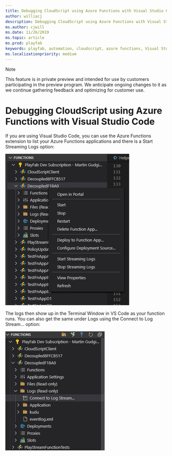 ```yaml
---
title: Debugging CloudScript using Azure Functions with Visual Studio Code
author: williacj
description: Debugging CloudScript using Azure Functions with Visual Studio Code
ms.author: cjwill
ms.date: 11/26/2019
ms.topic: article
ms.prod: playfab
keywords: playfab, automation, cloudscript, azure functions, Visual Studio Code, debugging
ms.localizationpriority: medium
---
```

> [!NOTE]
> This feature is in private preview and intended for use by customers participating in the preview program.  We anticipate ongoing changes to it as we continue gathering feedback and optimizing for customer use.

# Debugging CloudScript using Azure Functions with Visual Studio Code  

If you are using Visual Studio Code, you can use the Azure Functions extension to list your Azure Functions applications and there is a Start Streaming Logs option:

 ![Step 1 of debugging CloudScript Using Azure Functions with Visual Studio Code](media/CloudScript-AF-VSCode-Debug-01.jpg)

The logs then show up in the Terminal Window in VS Code as your function runs. You can also get the same under Logs using the Connect to Log Stream… option:

![Step 2 of debugging CloudScript Using Azure Functions with Visual Studio Code](media/CloudScript-AF-VSCode-Debug-02.jpg)
 
